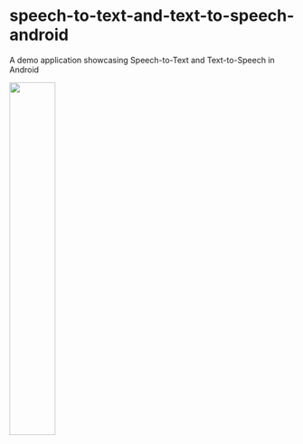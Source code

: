 # speech-to-text-and-text-to-speech-android
A demo application showcasing Speech-to-Text and Text-to-Speech in Android

<a><img src = "https://user-images.githubusercontent.com/32610660/114280312-dbcc3d80-9a62-11eb-8549-e33621d1ce0d.gif" width=40%></a>
